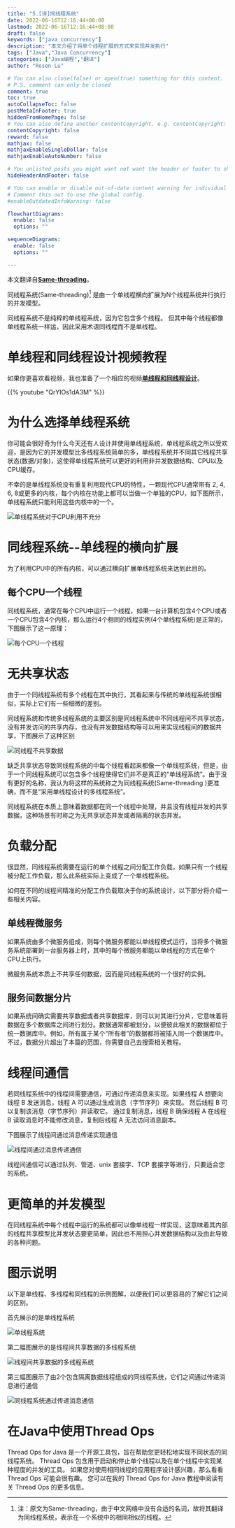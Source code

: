 ```yaml
---
title: "5.[译]同线程系统"
date: 2022-06-16T12:16:44+08:00
lastmod: 2022-06-16T12:16:44+08:00
draft: false
keywords: ["java concurrency"]
description: "本文介绍了将单个线程扩展的方式来实现并发执行"
tags: ["Java","Java Concurrency"]
categories: ["Java编程","翻译"]
author: "Rosen Lu"

# You can also close(false) or open(true) something for this content.
# P.S. comment can only be closed
comment: true
toc: true
autoCollapseToc: false
postMetaInFooter: true
hiddenFromHomePage: false
# You can also define another contentCopyright. e.g. contentCopyright: "This is another copyright."
contentCopyright: false
reward: false
mathjax: false
mathjaxEnableSingleDollar: false
mathjaxEnableAutoNumber: false

# You unlisted posts you might want not want the header or footer to show
hideHeaderAndFooter: false

# You can enable or disable out-of-date content warning for individual post.
# Comment this out to use the global config.
#enableOutdatedInfoWarning: false

flowchartDiagrams:
  enable: false
  options: ""

sequenceDiagrams: 
  enable: false
  options: ""

---
```


本文翻译自[**Same-threading**](https://jenkov.com/tutorials/java-concurrency/same-threading.html)。

同线程系统(Same-threading)[^1] 是由一个单线程横向扩展为N个线程系统并行执行的并发模型。

同线程系统不是纯粹的单线程系统，因为它包含多个线程。 但其中每个线程都像单线程系统一样运，因此采用术语同线程而不是单线程。

<!--more-->

# 单线程和同线程设计视频教程

如果你更喜欢看视频，我也准备了一个相应的视频[**单线程和同线程设计**](https://www.youtube.com/watch?v=QrYIOs1dA3M&list=PLL8woMHwr36EDxjUoCzboZjedsnhLP1j4&index=22)。

{{% youtube "QrYIOs1dA3M" %}}

# 为什么选择单线程系统

你可能会很好奇为什么今天还有人设计并使用单线程系统，单线程系统之所以受欢迎，是因为它的并发模型比多线程系统简单的多，单线程系统并不同其它线程共享状态(数据/对象)，这使得单线程系统可以更好的利用非并发数据结构、CPU以及CPU缓存。

不幸的是单线程系统没有重复利用现代CPU的特性，一颗现代CPU通常带有 2, 4, 6, 8或更多的内核，每个内核在功能上都可以当做一个单独的CPU，如下图所示，单线程系统只能利用这些内核中的一个。

![单线程系统对于CPU利用不充分](/blog_img/java-concurrency/same-threading/same-threading-0.png "单线程系统对于CPU利用不充分")

# 同线程系统--单线程的横向扩展

为了利用CPU中的所有内核，可以通过横向扩展单线程系统来达到此目的。

## 每个CPU一个线程

同线程系统，通常在每个CPU中运行一个线程，如果一台计算机包含4个CPU或者一个CPU包含4个内核，那么运行4个相同的线程实例(4个单线程系统)是正常的，下图展示了这一原理：

![每个CPU一个线程](/blog_img/java-concurrency/same-threading/same-threading-0-1.png "每个CPU一个线程")  

# 无共享状态

由于一个同线程系统有多个线程在其中执行，其看起来与传统的单线程系统很相似，实际上它们有一些细微的差别。

同线程系统和传统多线程系统的主要区别是同线程系统中不同线程间不共享状态，没有并发访问的共享内存，也没有并发数据结构等可以用来实现线程间的数据共享，下图展示了这种区别

![同线程不共享数据](/blog_img/java-concurrency/same-threading/same-threading-4.png "同线程不共享数据")  

缺乏共享状态导致同线程系统的中每个线程看起来都像一个单线程系统，但是，由于一个同线程系统可以包含多个线程使得它们并不是真正的“单线程系统”。由于没有更好的名称，我认为将这样的系统称之为同线程系统(Same-threading )更准确，而不是“采用单线程设计的多线程系统”。

同线程系统在本质上意味着数据都在同一个线程中处理，并且没有线程并发的共享数据，这种场景有时称之为无共享状态并发或者隔离的状态并发。

# 负载分配

很显然，同线程系统需要在运行的单个线程之间分配工作负载，如果只有一个线程被分配工作负载，那么此系统实际上变成了一个单线程系统。

如何在不同的线程间精准的分配工作负载取决于你的系统设计，以下部分将介绍一些相关内容。

## 单线程微服务

如果系统由多个微服务组成，则每个微服务都能以单线程模式运行，当将多个微服务系统部署到一台服务器上时，其中的每个微服务都能以单线程的方式在单个CPU上执行。

微服务系统本质上不共享任何数据，因而是同线程系统的一个很好的实例。

## 服务间数据分片

如果系统间确实需要共享数据或者共享数据库，则可以对其进行分片，它意味着将数据在多个数据库之间进行划分。数据通常都被划分，以便彼此相关的数据都位于统一数据库中。例如，所有属于某个“所有者”的数据都将被插入同一个数据库中。不过，数据分片超出了本篇的范围，你需要自己去搜索相关教程。

# 线程间通信

若同线程系统中的线程间需要通信，可通过传递消息来实现。如果线程 A 想要向线程 B 发送消息，线程 A 可以通过生成消息（字节序列）来实现。 然后线程 B 可以复制该消息（字节序列）并读取它。 通过复制消息，线程 B 确保线程 A 在线程 B 读取消息时不能修改消息，复制后线程 A 无法访问消息副本。

下图展示了线程间通过消息传递实现通信

![线程间通过消息传递通信](/blog_img/java-concurrency/same-threading/same-threading-5.png "线程间通过消息传递通信")  

线程间通信可以通过队列、管道、unix 套接字、TCP 套接字等进行，只要适合您的系统。

# 更简单的并发模型

在同线程系统中每个线程中运行的系统都可以像单线程一样实现，这意味着其内部的线程共享模型比并发状态要更简单，因此也不用担心并发数据结构以及由此导致的各种问题。

# 图示说明

以下是单线程、多线程和同线程的示例图解，以便我们可以更容易的了解它们之间的区别。

首先展示的是单线程系统

![单线程系统](/blog_img/java-concurrency/same-threading/same-threading-1.png "单线程系统")  

第二幅图展示的是线程间共享数据的多线程系统

![线程间共享数据的多线程系统](/blog_img/java-concurrency/same-threading/same-threading-2.png "线程间共享数据的多线程系统")  

第三幅图展示了由2个包含隔离数据线程组成的同线程系统，它们之间通过传递消息进行通信

![同线程系统通过传递消息通信](/blog_img/java-concurrency/same-threading/same-threading-3.png "同线程系统通过传递消息通信")  

# 在Java中使用Thread Ops

Thread Ops for Java 是一个开源工具包，旨在帮助您更轻松地实现不同状态的同线程系统。 Thread Ops 包含用于启动和停止单个线程以及在单个线程中实现某种程度的并发的工具。 如果您对使用相同线程的应用程序设计感兴趣，那么看看 Thread Ops 可能会很有趣。 您可以在我的 Thread Ops for Java 教程中阅读有关 Thread Ops 的更多信息。



[^1]:注：原文为Same-threading，由于中文网络中没有合适的名词，故将其翻译为同线程系统，表示在一个系统中的相同相似的线程。
